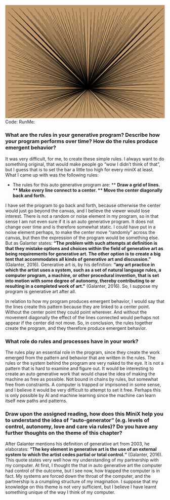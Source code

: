![](pic.png)
Code:
RunMe: 

### What are the rules in your generative program? Describe how your program performs over time? How do the rules produce emergent behavior?

It was very difficult, for me, to create these simple rules. I always want to do something original, that would make people go “wow I didn’t think of that”, but I guess that is to set the bar a little too high for every miniX at least. What I came up with was the following rules:

* The rules for this auto generative program are:
** **Draw a grid of lines.
** Make every line connect to a center.
** Move the center diagonally back and forth.**

I have set the program to go back and forth, because otherwise the center would just go beyond the canvas, and I believe the viewer would lose interest. There is not a random or noise element in my program, so in that sense I am not even sure if it is an auto generative program. It does not change over time and is therefore somewhat static. I could have put in a noise element perhaps, to make the center move “randomly” across the canvas, but then the expression of the program would be something else. But as Galanter states: **“The problem with such attempts at definition is that they mistake options and choices within the field of generative art as being requirements for generative art. The other option is to create a big tent that accommodates all kinds of generative art and discussion.”** (Galanter, 2016). Generative art is, by his definition: **“any art practice in which the artist uses a system, such as a set of natural language rules, a computer program, a machine, or other procedural invention, that is set into motion with some degree of autonomy, thereby contributing to or resulting in a completed work of art.”** (Galanter, 2016). So, I suppose my program is generative art after all.

In relation to how my program produces emergent behavior, I would say that the lines create this pattern because they are linked to a center point. Without the center point they could point wherever. And without the movement diagonally the effect of the lines connected would perhaps not appear if the center did not move. So, in conclusion, the rules together create the program, and they therefore produce emergent behavior.


### What role do rules and processes have in your work?

The rules play an essential role in the program, since they create the work emerged from the pattern and behavior that are written in the rules. The rules or the system behind the program are very naked to the eye. It is not a pattern that is hard to examine and figure out. It would be interesting to create an auto generative work that would chase the idea of making the machine as free as possible. Not bound in chains by rules, but somewhat free from constraints. A computer is trapped or imprisoned in some sense, and I believe it would be very difficult to attempt to set it free. Perhaps this is only possible by AI and machine learning since the machine can learn itself new paths and patterns.

### Draw upon the assigned reading, how does this MiniX help you to understand the idea of “auto-generator” (e.g. levels of control, autonomy, love and care via rules)? Do you have any further thoughts on the theme of this chapter?

After Galanter mentions his definition of generative art from 2003, he elaborates: **“The key element in generative art is the use of an external system to which the artist cedes partial or total control.“** (Galanter, 2016). This quote states very well how my understanding of my partnership with my computer. At first, I thought the that in auto generative art the computer had control of the outcome, but I see now, how trapped the computer is in fact. My systems are forced down the throat of the computer, and the partnership is a crumpling structure of my imagination. I suppose that my knowledge on this theme is not very sufficient, but I believe I have learnt something unique of the way I think of my computer.
